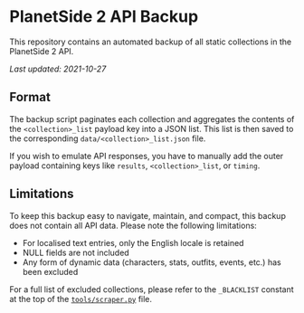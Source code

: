 # PlanetSide 2 API Backup

This repository contains an automated backup of all static collections in the PlanetSide 2 API.

*Last updated: 2021-10-27*

## Format

The backup script paginates each collection and aggregates the contents of the `<collection>_list` payload key into a JSON list.
This list is then saved to the corresponding `data/<collection>_list.json` file.

If you wish to emulate API responses, you have to manually add the outer payload containing keys like `results`, `<collection>_list`, or `timing`.

## Limitations

To keep this backup easy to navigate, maintain, and compact, this backup does not contain all API data. Please note the following limitations:

- For localised text entries, only the English locale is retained
- NULL fields are not included
- Any form of dynamic data (characters, stats, outfits, events, etc.) has been excluded

For a full list of excluded collections, please refer to the `_BLACKLIST` constant at the top of the [`tools/scraper.py`](https://github.com/leonhard-s/ps2-api-backup/blob/main/tools/scraper.py) file.
